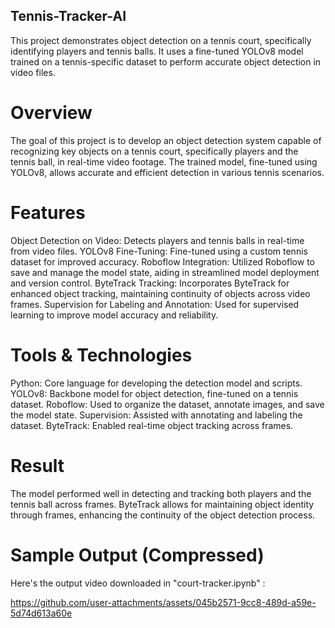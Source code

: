 
## Tennis-Tracker-AI

This project demonstrates object detection on a tennis court, specifically identifying players and tennis balls. It uses a fine-tuned YOLOv8 model trained on a tennis-specific dataset to perform accurate object detection in video files.

# Overview

The goal of this project is to develop an object detection system capable of recognizing key objects on a tennis court, specifically players and the tennis ball, in real-time video footage. The trained model, fine-tuned using YOLOv8, allows accurate and efficient detection in various tennis scenarios.

# Features

 Object Detection on Video: Detects players and tennis balls in real-time from video files.
 YOLOv8 Fine-Tuning: Fine-tuned using a custom tennis dataset for improved accuracy.
 Roboflow Integration: Utilized Roboflow to save and manage the model state, aiding in streamlined model deployment and version control.
 ByteTrack Tracking: Incorporates ByteTrack for enhanced object tracking, maintaining continuity of objects across video frames.
 Supervision for Labeling and Annotation: Used for supervised learning to improve model accuracy and reliability.

# Tools & Technologies

Python: Core language for developing the detection model and scripts.
YOLOv8: Backbone model for object detection, fine-tuned on a tennis dataset.
Roboflow: Used to organize the dataset, annotate images, and save the model state.
Supervision: Assisted with annotating and labeling the dataset.
ByteTrack: Enabled real-time object tracking across frames.

  # Result  

The model performed well in detecting and tracking both players and the tennis ball across frames. ByteTrack allows for maintaining object identity through frames, enhancing the continuity of the object detection process.

  # Sample Output (Compressed) 
Here's the output video downloaded in "court-tracker.ipynb" : 


https://github.com/user-attachments/assets/045b2571-9cc8-489d-a59e-5d74d613a60e







    

